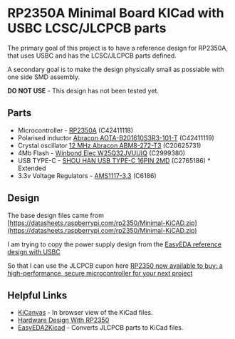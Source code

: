 # RP2350A Minimal Board KICad with USBC LCSC/JLCPCB parts

The primary goal of this project is to have a reference design for RP2350A, that uses USBC and has the LCSC/JLCPCB parts defined.

A secondary goal is to make the design physically small as possiable with one side SMD assembly.

**DO NOT USE** - This design has not been tested yet.

## Parts

- Microcontroller - [RP2350A](https://jlcpcb.com/partdetail/RaspberryPi-RP2350A/C42411118) (C42411118)
- Polarised inductor [Abracon AOTA-B201610S3R3-101-T](https://jlcpcb.com/partdetail/AbraconLlc-AOTA_B201610S3R3_101T/C42411119) (C42411119)
- Crystal oscillator [12 MHz Abracon ABM8-272-T3](https://jlcpcb.com/partdetail/AbraconLlc-ABM8_272T3/C20625731) (C20625731)
- 4Mb Flash - [Winbond Elec W25Q32JVUUIQ](https://jlcpcb.com/partdetail/WinbondElec-W25Q32JVUUIQ/C2999380) (C2999380)
- USB TYPE-C - [SHOU HAN USB TYPE-C 16PIN 2MD](https://jlcpcb.com/partdetail/ShouHan-TYPE_C_16PIN_2MD_073/C2765186) (C2765186) * Extended
- 3.3v Voltage Regulators - [AMS1117-3.3](https://jlcpcb.com/partdetail/Advanced_MonolithicSystems-AMS1117_33/C6186) (C6186)

## Design

The base design files came from [https://datasheets.raspberrypi.com/rp2350/Minimal-KiCAD.zip](https://datasheets.raspberrypi.com/rp2350/Minimal-KiCAD.zip)

I am trying to copy the power supply design from the [EasyEDA reference design with USBC](https://oshwlab.com/lckfb-team/coloreasypicox)

So that I can use the JLCPCB cupon here [RP2350 now available to buy: a high-performance, secure microcontroller for your next project](https://www.raspberrypi.com/news/rp2350-now-available-to-buy-a-high-performance-secure-microcontroller-for-your-next-project/)

## Helpful Links

- [KiCanvas](https://kicanvas.org/?github=https://github.com/funvill/RP2350A_Minimal_USBC/tree/main/RP-006440-DD-2-RP2350A%20Minimal%20Board%20Kicad%20archive) - In browser view of the KiCad files.
- [Hardware Design With RP2350](https://datasheets.raspberrypi.com/rp2350/hardware-design-with-rp2350.pdf)
- [EasyEDA2Kicad](https://github.com/uPesy/easyeda2kicad.py) - Converts JLCPCB parts to KiCad files.
